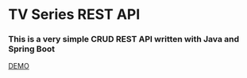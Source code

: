 # TV Series REST API
### This is a very simple CRUD REST API written with Java and Spring Boot

[DEMO](https://emiscode-tv-series-api.herokuapp.com/swagger-ui.html#/series45resource)
